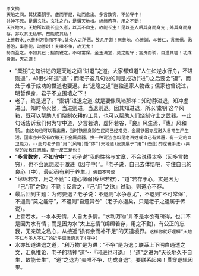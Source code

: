 ~~~  
原文摘
天地之间，其犹橐钥乎。虚而不屈，动而愈出。多言数穷，不如守中！  
谷神不死，是谓玄牝。玄牝之门，是谓天地根。绵绵若存，用之不勤！
天长地久。天地所以能长且久者，以其不自生，故能长生！是以圣人后其身而身先﹔外其身而身存。非以其无私邪。故能成其私！
上善若水,水善利万物而不争.处众人之所恶，故几于道！居善地，心善渊，与善仁，言善信，政善治，事善能，动善时！夫唯不争，故无尤！
持而盈之，不如其已﹔揣而锐之，不可常保。金玉满堂，莫之能守﹔富贵而骄，自遗其咎！功成身退，天之道！
~~~  

- “橐钥”之句讲述的是天地之间“进退”之道。大家都知道“人生如逆水行舟，不进则退”，却很少知道“退”；而老子这几句说的则是成功(“进”)之后要会“退”，而处于难于成功的世道也要退。此“退隐之道”岂独道家人物哉；儒家也曾说过，明哲保身，君子不立围墙之下！　  
- 老子，终是退了。“橐钥”进退之道-就是要像风箱那样：知动静进退，知冲虚进出，知时令火候，当进则进，当退则退。因其知进退，所以‘橐钥’这个风箱，既可以帮助人们烧制农耕的工具，也可以帮助人们烧制守土之武器。--此句话告诉我们何为守中道，少言若讷，虚怀若谷，『良』风生焉，『惠』风和畅。`由这句也可以看出来，当时铁匠身影在民间已经常见，金属铁器亦应融入日常生产生活，国家亦并没有收缴天下金属兵器，换一种说法也即是老百姓或自己有武器，有一定的自卫能力。--此句老子由“用”(风箱)悟“体”(天地道)反施展于“用”(进退)的逻辑手法--典型的发散性思维，举一反三是也！`
- “**多言数穷，不如守中**”：老子说“我的性格与文章，不会说得太多（因多言数穷），也不会思想过于激进（因守中）”。『老子说，自己去体悟吧，守住自己的良心（中），最起码有利于养生。』`佛曰不可说`
- “绵绵若存，用之不勤”：道心微弱(绵绵若存)，“道”若存于心，实是因为『己“用”之欲』不勤；反言之，『己“用”之欲』过勤，则道心不存。
- 最后回到主题：为何要退？老子说：不退则“水争惹尤”，不退则“不可常保”，不退则“莫之能守”，不退则“自遗其咎”（老子亦退矣，只是老子之退属于传说）。
- 上善若水。--水本无情，人自太多情。“水利万物”并不是水欲有所得，也并不是因为水有情；而是因为水“太上忘情”(绵绵若存，用之不勤)，有公正的忘我，无亲疏之私心，从接近“损有余而补不足”的天道境界。`这样你就好理解“天地不仁与圣人不仁”的近乎偏激语言了(守中)`
- 水亦知道进退之道，“利万物”是为进；“不争”是为退；联系上下明白通透之文，汇总推论，老子的精神“道”--『可进也可退』！“道”之进为“天长地久不自生，故能长生”，“道”之退为“夫唯不争，功成身退”。要联系起来！贯穿逻辑因果。
